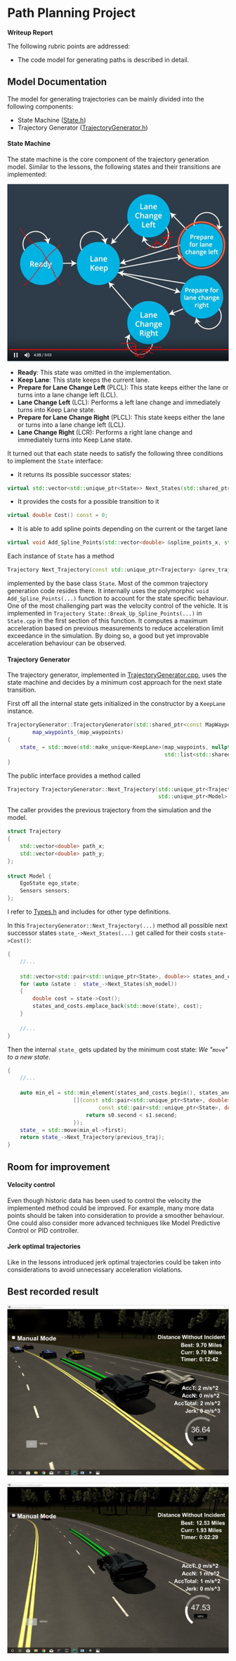 # Path Planning Project

**Writeup Report**

The following rubric points are addressed:

* The code model for generating paths is described in detail.

## Model Documentation

The model for generating trajectories can be mainly divided into the following components:

* State Machine ([State.h](src/state/State.h))
* Trajectory Generator ([TrajectoryGenerator.h](src/state/TrajectoryGenerator.h))

#### State Machine
The state machine is the core component of the trajectory generation model.
Similar to the lessons, the following states and their transitions are implemented:

![alt text](images/state-machine.jpg "State Machine")

* **Ready**: This state was omitted in the implementation. 
* **Keep Lane**: This state keeps the current lane.
* **Prepare for Lane Change Left** (PLCL): This state keeps either the lane or turns into a lane change left (LCL).
* **Lane Change Left** (LCL): Performs a left lane change and immediately turns into Keep Lane state.
* **Prepare for Lane Change Right** (PLCL): This state keeps either the lane or turns into a lane change left (LCL).
* **Lane Change Right** (LCR): Performs a right lane change and immediately turns into Keep Lane state.

It turned out that each state needs to satisfy the following three conditions to implement the `State` interface: 

* It returns its possible successor states:
```c++
virtual std::vector<std::unique_ptr<State>> Next_States(std::shared_ptr<Model> model_) = 0; 
``` 
* It provides the costs for a possible transition to it
```c++
virtual double Cost() const = 0;
``` 

* It is able to add spline points depending on the current or the target lane
```c++
virtual void Add_Spline_Points(std::vector<double> &spline_points_x, std::vector<double> &spline_points_y) const;
```

Each instance of `State` has a method
```c++
Trajectory Next_Trajectory(const std::unique_ptr<Trajectory> &prev_traj) const;
``` 
implemented by the base class `State`. Most of the common trajectory generation code resides there. It internally uses
the polymorphic `void Add_Spline_Points(...)` function to account for the state specific behaviour. One of the most 
challenging part was the velocity control of the vehicle. It is implemented in `Trajectory State::Break_Up_Spline_Points(...)`
in `State.cpp` in the first section of this function. It computes a maximum acceleration based on previous measurements 
to reduce acceleration limit exceedance in the simulation. By doing so, a good but yet improvable acceleration
behaviour can be observed. 
  
#### Trajectory Generator

The trajectory generator, implemented in [TrajectoryGenerator.cpp](src/TrajectoryGenerator.cpp), 
uses the state machine and decides by a minimum cost approach for the next state transition.

First off all the internal state gets initialized in the constructor by a `KeepLane` instance. 
```c++
TrajectoryGenerator::TrajectoryGenerator(std::shared_ptr<const MapWaypoints> map_waypoints) :
        map_waypoints_(map_waypoints)
{
    state_ = std::move(std::make_unique<KeepLane>(map_waypoints, nullptr, 1,
                                                  std::list<std::shared_ptr<Model>>()));
}
```
The public interface provides a method called
```c++
Trajectory TrajectoryGenerator::Next_Trajectory(std::unique_ptr<Trajectory> &&previous_traj,
                                                std::unique_ptr<Model> &&model)
```
The caller provides the previous trajectory from the simulation and the model. 
```c++
struct Trajectory
{
    std::vector<double> path_x;
    std::vector<double> path_y;
};

struct Model {
    EgoState ego_state;
    Sensors sensors;
};
```
I refer to [Types.h](src/Types.h) and includes for other type definitions.

In this `TrajectoryGenerator::Next_Trajectory(...)` method all possible next successor states `state_->Next_States(...)` 
get called for their costs `state->Cost()`:

```c++
{   
    //...

    std::vector<std::pair<std::unique_ptr<State>, double>> states_and_costs;
    for (auto &state :  state_->Next_States(sh_model))
    {
        double cost = state->Cost();
        states_and_costs.emplace_back(std::move(state), cost);
    }

    //...
}
```

Then the internal `state_` gets updated by the minimum cost state: 
*We "`move`" to a new state*.      

```c++
{   
    //...

    auto min_el = std::min_element(states_and_costs.begin(), states_and_costs.end(),
                     [](const std::pair<std::unique_ptr<State>, double>& s0,
                             const std::pair<std::unique_ptr<State>, double>& s1) {
                         return s0.second < s1.second;
                     });
    state_ = std::move(min_el->first);
    return state_->Next_Trajectory(previous_traj);
}
``` 

## Room for improvement  

#### Velocity control

Even though historic data has been used to control the velocity the implemented method could be improved. 
For example, many more data points should be taken into consideration to provide a smoother behaviour.
One could also consider more advanced techniques like Model Predictive Control or PID controller.

#### Jerk optimal trajectories

Like in the lessons introduced jerk optimal trajectories could be taken into considerations to avoid 
unnecessary acceleration violations.

## Best recorded result

![alt text](images/success_3.jpg "9.70 Miles")

![alt text](images/success_4.jpg "12.53 Miles")
 

